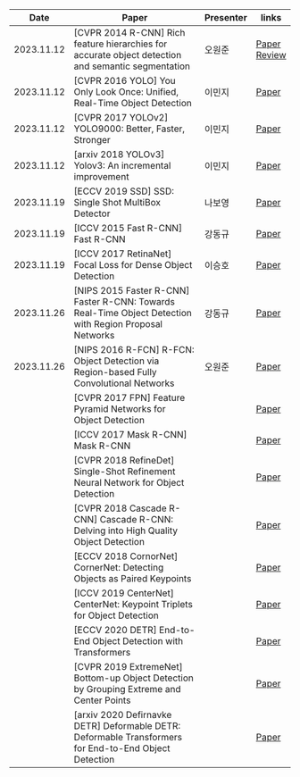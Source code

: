 | Date       | Paper                                                                                                   | Presenter | links                                                                                                                                                                                                                                            |
| ---------- | ------------------------------------------------------------------------------------------------------- | --------- | ------------------------------------------------------------------------------------------------------------------------------------------------------------------------------------------------------------------------------------------------ |
| 2023.11.12 | [CVPR 2014 R-CNN] Rich feature hierarchies for accurate object detection and semantic segmentation      | 오원준    | [Paper](https://arxiv.org/pdf/1311.2524.pdf)</br> [Review](https://github.com/mouseku/DeepSync/blob/main/Docs/sprint2_object%20detection/Rich%20feature%20hierarchies%20for%20accurate%20object%20detection%20and%20semantic%20segmentation.pdf) |
| 2023.11.12 | [CVPR 2016 YOLO] You Only Look Once: Unified, Real-Time Object Detection                                | 이민지    | [Paper](https://www.cv-foundation.org/openaccess/content_cvpr_2016/papers/Redmon_You_Only_Look_CVPR_2016_paper.pdf)</br>                                                                                                                         |
| 2023.11.12 | [CVPR 2017 YOLOv2] YOLO9000: Better, Faster, Stronger                                                   | 이민지    | [Paper](https://openaccess.thecvf.com/content_cvpr_2017/papers/Redmon_YOLO9000_Better_Faster_CVPR_2017_paper.pdf)</br>                                                                                                                           |
| 2023.11.12 | [arxiv 2018 YOLOv3] Yolov3: An incremental improvement                                                  | 이민지    | [Paper](https://arxiv.org/pdf/1804.02767.pdf)</br>                                                                                                                                                                                               |
| 2023.11.19 | [ECCV 2019 SSD] SSD: Single Shot MultiBox Detector                                                      | 나보영    | [Paper](https://arxiv.org/pdf/1512.02325.pdf%22source%22)</br>                                                                                                                                                                                   |
| 2023.11.19 | [ICCV 2015 Fast R-CNN] Fast R-CNN                                                                       | 강동규    | [Paper](https://arxiv.org/pdf/1504.08083.pdf)</br>                                                                                                                                                                                               |
| 2023.11.19 | [ICCV 2017 RetinaNet] Focal Loss for Dense Object Detection                                             | 이승호    | [Paper](https://arxiv.org/pdf/1708.02002.pdf)</br>                                                                                                                                                                                               |
| 2023.11.26 | [NIPS 2015 Faster R-CNN] Faster R-CNN: Towards Real-Time Object Detection with Region Proposal Networks | 강동규    | [Paper](https://proceedings.neurips.cc/paper_files/paper/2015/file/14bfa6bb14875e45bba028a21ed38046-Paper.pdf)</br>                                                                                                                              |
| 2023.11.26 | [NIPS 2016 R-FCN] R-FCN: Object Detection via Region-based Fully Convolutional Networks                 | 오원준    | [Paper](https://proceedings.neurips.cc/paper_files/paper/2016/file/577ef1154f3240ad5b9b413aa7346a1e-Paper.pdf)</br>                                                                                                                              |
|            | [CVPR 2017 FPN] Feature Pyramid Networks for Object Detection                                           |          | [Paper](https://openaccess.thecvf.com/content_cvpr_2017/papers/Lin_Feature_Pyramid_Networks_CVPR_2017_paper.pdf)</br>                                                                                                                            |
|            | [ICCV 2017 Mask R-CNN] Mask R-CNN                                                                       |           | [Paper](https://openaccess.thecvf.com/content_ICCV_2017/papers/He_Mask_R-CNN_ICCV_2017_paper.pdf)</br>                                                                                                                                           |
|            | [CVPR 2018 RefineDet] Single-Shot Refinement Neural Network for Object Detection                        |           | [Paper](https://openaccess.thecvf.com/content_cvpr_2018/papers/Zhang_Single-Shot_Refinement_Neural_CVPR_2018_paper.pdf)</br>                                                                                                                     |
|            | [CVPR 2018 Cascade R-CNN] Cascade R-CNN: Delving into High Quality Object Detection                     |           | [Paper](https://openaccess.thecvf.com/content_cvpr_2018/papers/Cai_Cascade_R-CNN_Delving_CVPR_2018_paper.pdf)</br>                                                                                                                               |
|            | [ECCV 2018 CornorNet] CornerNet: Detecting Objects as Paired Keypoints                                  |           | [Paper](https://openaccess.thecvf.com/content_ECCV_2018/papers/Hei_Law_CornerNet_Detecting_Objects_ECCV_2018_paper.pdf)</br>                                                                                                                     |
|            | [ICCV 2019 CenterNet] CenterNet: Keypoint Triplets for Object Detection                                 |           | [Paper](https://openaccess.thecvf.com/content_ICCV_2019/papers/Duan_CenterNet_Keypoint_Triplets_for_Object_Detection_ICCV_2019_paper.pdf)</br>                                                                                                   |
|            | [ECCV 2020 DETR] End-to-End Object Detection with Transformers                                          |           | [Paper](https://www.ecva.net/papers/eccv_2020/papers_ECCV/papers/123460205.pdf)</br>                                                                                                                                                             |
|            | [CVPR 2019 ExtremeNet] Bottom-up Object Detection by Grouping Extreme and Center Points                 |           | [Paper](https://openaccess.thecvf.com/content_CVPR_2019/papers/Zhou_Bottom-Up_Object_Detection_by_Grouping_Extreme_and_Center_Points_CVPR_2019_paper.pdf)</br>                                                                                   |
|            | [arxiv 2020 Defirnavke DETR] Deformable DETR: Deformable Transformers for End-to-End Object Detection   |           | [Paper](https://arxiv.org/pdf/2010.04159.pdf)</br>                                                                                                                                                                                                   |




